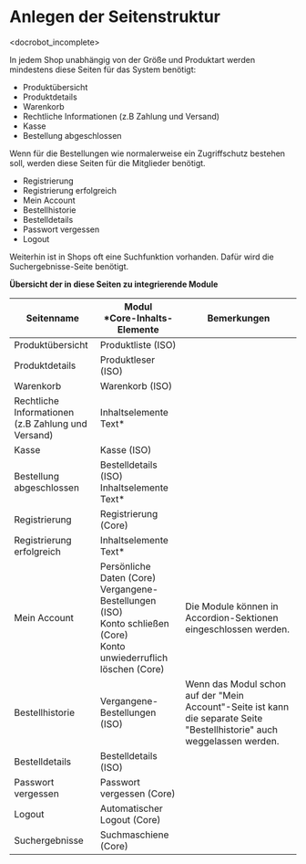 # Anlegen der Seitenstruktur

<docrobot_incomplete>

In jedem Shop unabhängig von der Größe und Produktart werden mindestens diese Seiten für das System benötigt:

* Produktübersicht
* Produktdetails
* Warenkorb
* Rechtliche Informationen (z.B Zahlung und Versand)
* Kasse 
* Bestellung abgeschlossen

Wenn für die Bestellungen wie normalerweise ein Zugriffschutz bestehen soll, werden diese Seiten für die Mitglieder benötigt.

* Registrierung
* Registrierung erfolgreich
* Mein Account
* Bestellhistorie
* Bestelldetails
* Passwort vergessen
* Logout

Weiterhin ist in Shops oft eine Suchfunktion vorhanden. Dafür wird die Suchergebnisse-Seite benötigt.


**Übersicht der in diese Seiten zu integrierende Module**

<table>
<thead>
<tr>
	<th>Seitenname</th>
	<th>Modul<br>*Core-Inhalts-Elemente</th>
	<th>Bemerkungen</th>
</tr>
</thead>
<tbody>
<tr>
	<td>Produktübersicht</td>
	<td>Produktliste (ISO)</td>
	<td></td>
</tr>
<tr>
	<td>Produktdetails</td>
	<td>Produktleser (ISO)</td>
	<td></td>
</tr>
<tr>
	<td>Warenkorb</td>
	<td>Warenkorb (ISO)</td>
	<td></td>
</tr>
<tr>
	<td>Rechtliche Informationen<br>(z.B Zahlung und Versand)</td>
	<td>Inhaltselemente Text*</td>
	<td></td>
</tr>
<tr>
	<td>Kasse</td>
	<td>Kasse (ISO)</td>
	<td></td>
</tr>
<tr>
	<td>Bestellung abgeschlossen</td>
	<td>Bestelldetails (ISO)<br>Inhaltselemente Text* </td>
	<td></td>
</tr>
<tr>
	<td>Registrierung</td>
	<td>Registrierung (Core)</td>
	<td></td>
</tr>
<tr>
	<td>Registrierung erfolgreich</td>
	<td>Inhaltselemente Text*</td>
	<td></td>
</tr>
<tr>
	<td>Mein Account</td>
	<td>Persönliche Daten (Core)<br>Vergangene-Bestellungen (ISO)<br>Konto schließen (Core)<br>Konto unwiederruflich löschen (Core)</td>
	<td>Die Module können in Accordion-Sektionen eingeschlossen werden.</td>
</tr>
<tr>
	<td>Bestellhistorie</td>
	<td>Vergangene-Bestellungen (ISO)</td>
	<td>Wenn das Modul schon auf der "Mein Account"-Seite ist kann die separate Seite "Bestellhistorie" auch weggelassen werden.</td>
</tr>
<tr>
	<td>Bestelldetails</td>
	<td>Bestelldetails (ISO)</td>
	<td></td>
</tr>
<tr>
	<td>Passwort vergessen</td>
	<td>Passwort vergessen (Core)</td>
	<td></td>
</tr>
<tr>
	<td>Logout</td>
	<td>Automatischer Logout (Core)</td>
	<td></td>
</tr>
<tr>
	<td>Suchergebnisse</td>
	<td>Suchmaschiene (Core)
</td>
	<td></td>
</tr>
</tbody>
</table>